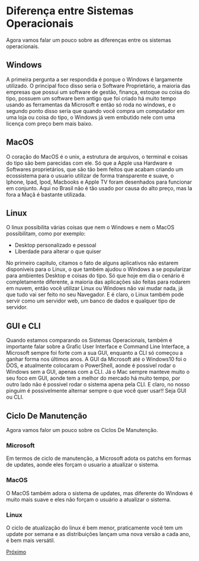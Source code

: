 # Diferença entre Sistemas Operacionais

Agora vamos falar um pouco sobre as diferenças entre os sistemas operacionais.

## Windows

A primeira pergunta a ser respondida é porque o Windows é largamente utilizado. O principal foco disso seria o Software Proprietário, a maioria das empresas que possui um software de gestão, finança, estoque ou coisa do tipo, possuem um software bem antigo que foi criado há muito tempo usando as ferramentas da Microsoft e então só roda no windows, e o segundo ponto disso seria que quando você compra um computador em uma loja ou coisa do tipo, o Windows já vem embutido nele com uma licença com preço bem mais baixo. 

## MacOS

O coração do MacOS é o unix, a estrutura de arquivos, o terminal e coisas do tipo são bem parecidas com ele. Só que a Apple usa Hardware e Softwares proprietários, que são tão bem feitos que acabam criando um ecossistema para o usuario utilizar de forma transparente e suave, o Iphone, Ipad, Ipod, Macbooks e Apple TV foram desenhados para funcionar em conjunto. Aqui no Brasil não é tão usado por causa do alto preço, mas la fora a Maçã é bastante utilizada.

## Linux

O linux possibilita várias coisas que nem o Windows e nem o MacOS possibilitam, como por exemplo:

* Desktop personalizado e pessoal
* Liberdade para alterar o que quiser

No primeiro capitulo, citamos o fato de alguns aplicativos não estarem disponiveis para o Linux, o que também ajudou o Windows a se popularizar para ambientes Desktop e coisas do tipo. Só que hoje em dia o cenário é completamente diferente, a maioria das aplicações são feitas para rodarem em nuvem, então você utilizar Linux ou Windows não vai mudar nada, já que tudo vai ser feito no seu Navegador. E é claro, o Linux também pode servir como um servidor web, um banco de dados e qualquer tipo de servidor.

## GUI e CLI

Quando estamos comparando os Sistemas Operacionais, também é importante falar sobre a Grafic User Interface e Command Line Interface, a Microsoft sempre foi forte com a sua GUI, enquanto a CLI só começou a ganhar forma nos últimos anos. A GUI da Microsoft até o Windows10 foi o DOS, e atualmente colocaram o PowerShell, aonde é possivel rodar o Windows sem a GUI, apenas com a CLI. Já o Mac sempre manteve muito o seu foco em GUI, aonde tem a melhor do mercado há muito tempo, por outro lado não é possivel rodar o sistema apena pela CLI. E claro, no nosso pinguim é possivelmente alternar sempre o que você quer usar!! Seja GUI ou CLI.

## Ciclo De Manutenção

Agora vamos falor um pouco sobre os Ciclos De Manutenção.


### Microsoft

Em termos de ciclo de manutenção, a Microsoft adota os patchs em formas de updates, aonde eles forçam o usuario a atualizar o sistema.

### MacOS

O MacOS também adora o sistema de updates, mas diferente do Windows é muito mais suave e eles não forçam o usuário a atualizar o sistema. 

### Linux

O ciclo de atualização do linux é bem menor, praticamente você tem um update por semana e as distribuições lançam uma nova versão a cada ano, é bem mais versátil.

[Próximo](./2-ComponentesDeUmComputador.md)